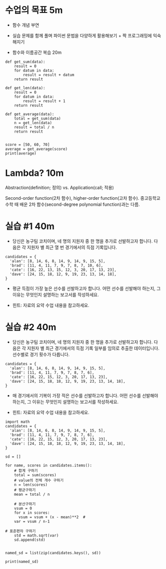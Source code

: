 # 수업의 목표 5m

* 함수 개념 부연
* 실습 문제를 함께 풀며 파이썬 문법을 다양하게 활용해보기 + 짝 프로그래밍에 익숙해지기

* 함수와 이름공간 복습 20m


```
def get_sum(data):
    result = 0
    for datum in data:
        result = result + datum
    return result

def get_len(data):
    result = 0
    for datum in data:
        result = result + 1
    return result

def get_average(data):
    total = get_sum(data)
    n = get_len(data)
    result = total / n
    return result


score = [50, 60, 70]
average = get_average(score)
print(average)
```

# Lambda? 10m

Abstraction(definition; 정의) vs. Application(call; 적용)

Second-order function(2차 함수), higher-order function(고차 함수). 중고등학교 수학 때 배운 2차 함수(second-degree polynomial function)과는 다름.

# 실습 #1 40m

* 당신은 농구팀 코치이며, 네 명의 지원자 중 한 명을 추가로 선발하고자 합니다. 다음은 각 지원자 별 최근 열 번 경기에서의 득점 기록입니다.
```
candidates = {
  'alan': [8, 14, 6, 8, 14, 9, 14, 9, 15, 5],
  'brad': [11, 4, 11, 7, 9, 7, 8, 7, 10, 6],
  'cate': [16, 22, 13, 15, 12, 3, 20, 17, 13, 23],
  'dave': [24, 15, 18, 12, 9, 19, 23, 13, 14, 18],
}
```
* 평균 득점이 가장 높은 선수를 선발하고자 합니다. 어떤 선수를 선발해야 하는지, 그 이유는 무엇인지 설명하는 보고서를 작성하세요.

* 힌트: 자료의 요약 수업 내용을 참고하세요.


# 실습 #2 40m

* 당신은 농구팀 코치이며, 네 명의 지원자 중 한 명을 추가로 선발하고자 합니다. 다음은 각 지원자 별 최근 경기에서의 득점 기록 일부를 임의로 추출한 데이터입니다. 선수별로 경기 횟수가 다릅니다.
```
candidates = {
  'alan': [8, 14, 6, 8, 14, 9, 14, 9, 15, 5],
  'brad': [11, 4, 11, 7, 9, 7, 8, 7, 6],
  'cate': [16, 22, 15, 12, 3, 20, 17, 13, 23],
  'dave': [24, 15, 18, 18, 12, 9, 19, 23, 13, 14, 18],
}
```
* 매 경기에서의 기복이 가장 적은 선수를 선발하고자 합니다. 어떤 선수를 선발해야 하는지, 그 이유는 무엇인지 설명하는 보고서를 작성하세요.

* 힌트: 자료의 요약 수업 내용을 참고하세요.

```
import math
candidates = {
  'alan': [8, 14, 6, 8, 14, 9, 14, 9, 15, 5],
  'brad': [11, 4, 11, 7, 9, 7, 8, 7, 6],
  'cate': [16, 22, 15, 12, 3, 20, 17, 13, 23],
  'dave': [24, 15, 18, 18, 12, 9, 19, 23, 13, 14, 18],
}

sd = []

for name, scores in candidates.items():
    # 합계 구하기
    total = sum(scores)
    # value의 전체 개수 구하기
    n = len(scores)
    # 평균구하기
    mean = total / n
    
    # 분산구하기
    vsum = 0
    for x in scores:
      vsum = vsum + (x - mean)**2  # 
    var = vsum / n-1
    
# 표준편차 구하기
    std = math.sqrt(var)
    sd.append(std)
    
    
named_sd = list(zip(candidates.keys(), sd))
    
print(named_sd)
```
